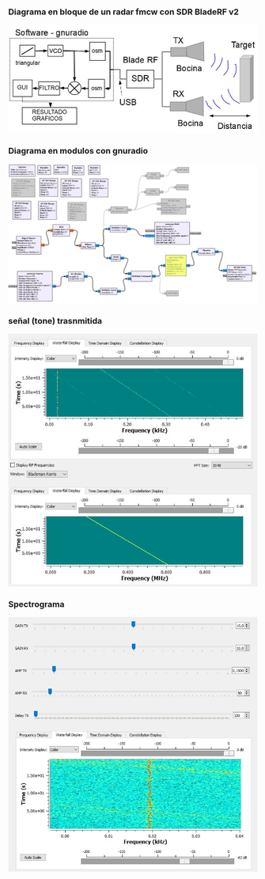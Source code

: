 ### Diagrama en bloque de un radar fmcw con SDR BladeRF v2
![image](BladeRF_radar_fmcw/balderf_radar_fmcw_diagrama.JPG)

### Diagrama en modulos con gnuradio
![image](BladeRF_radar_fmcw/balderf_radar_fmcw_schema.JPG)

### señal (tone) trasnmitida 
![image](BladeRF_radar_fmcw/radar_fmcw_balde_rf.JPG)

### Spectrograma
![image](BladeRF_radar_fmcw/radar_fmcw_balde_rf2.JPG)




